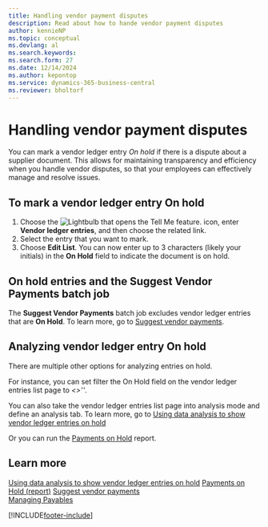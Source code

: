 ```yaml
---
title: Handling vendor payment disputes
description: Read about how to hande vendor payment disputes
author: kennieNP
ms.topic: conceptual
ms.devlang: al
ms.search.keywords:
ms.search.form: 27
ms.date: 12/14/2024
ms.author: kepontop
ms.service: dynamics-365-business-central
ms.reviewer: bholtorf
---
```


# Handling vendor payment disputes

You can mark a vendor ledger entry *On hold* if there is a dispute about a supplier document. This allows for maintaining transparency and efficiency when you handle vendor disputes, so that your employees can effectively manage and resolve issues.

## To mark a vendor ledger entry On hold

1. Choose the ![Lightbulb that opens the Tell Me feature.](media/ui-search/search_small.png "Tell me what you want to do") icon, enter **Vendor ledger entries**, and then choose the related link.
2. Select the entry that you want to mark.
3. Choose **Edit List**. You can now enter up to 3 characters (likely your initials) in the **On Hold** field to indicate the document is on hold. 

## On hold entries and the Suggest Vendor Payments batch job

The **Suggest Vendor Payments** batch job excludes vendor ledger entries that are **On Hold**. To learn more, go to [Suggest vendor payments](payables-how-suggest-vendor-payments.md).


## Analyzing vendor ledger entry On hold

There are multiple other options for analyzing entries on hold. 

For instance, you can set filter the On Hold field on the vendor ledger entries list page to *<>''*.

You can also take the vendor ledger entries list page into analysis mode and define an analysis tab. To learn more, go to
[Using data analysis to show vendor ledger entries on hold](ad-hoc-analysis-purchasing.md#example-finance-accounts-payable---vendor-ledger-entries-on-hold)

Or you can run the [Payments on Hold](reports/report-319.md) report.


## Learn more

[Using data analysis to show vendor ledger entries on hold](../ad-hoc-analysis-purchasing.md#example-finance-accounts-payable---vendor-ledger-entries-on-hold)
[Payments on Hold (report)](reports/report-319.md)
[Suggest vendor payments](payables-how-suggest-vendor-payments.md)  
[Managing Payables](payables-manage-payables.md)


[!INCLUDE[footer-include](includes/footer-banner.md)]